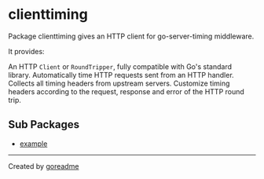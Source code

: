 # clienttiming

Package clienttiming gives an HTTP client for go-server-timing middleware.

It provides:

An HTTP `Client` or `RoundTripper`, fully compatible with Go's standard library.
Automatically time HTTP requests sent from an HTTP handler.
Collects all timing headers from upstream servers.
Customize timing headers according to the request, response and error of the HTTP round trip.

## Sub Packages

* [example](./example)


---

Created by [goreadme](https://github.com/apps/goreadme)
